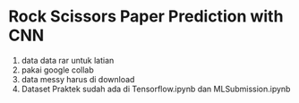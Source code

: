 # Rock Scissors Paper Prediction with CNN

1. data data rar untuk latian
2. pakai google collab
3. data messy harus di download
4. Dataset Praktek sudah ada di Tensorflow.ipynb dan MLSubmission.ipynb
